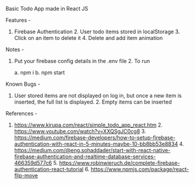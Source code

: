 Basic Todo App made in React JS

Features -
   
   1. Firebase Authentication
    2. User todo items stored in localStorage
    3. Click on an item to delete it
    4. Delete and add item animation

Notes -
   
   1. Put your firebase config details in the .env file
    2. To run
       
       a. npm i
        b. npm start

Known Bugs -
   
   1. User stored items are not displayed on log in, but once a new item is inserted, the full list is displayed.
    2. Empty items can be inserted

References -
   
   1. https://www.kirupa.com/react/simple_todo_app_react.htm
    2. https://www.youtube.com/watch?v=XXQSgJC0cg8
    3. https://medium.com/firebase-developers/how-to-setup-firebase-authentication-with-react-in-5-minutes-maybe-10-bb8bb53e8834
    4. https://medium.com/@eng.sohaddader/start-with-react-native-firebase-authentication-and-realtime-database-services-466359d577c6
    5. https://www.robinwieruch.de/complete-firebase-authentication-react-tutorial
    6. https://www.npmjs.com/package/react-flip-move
 
